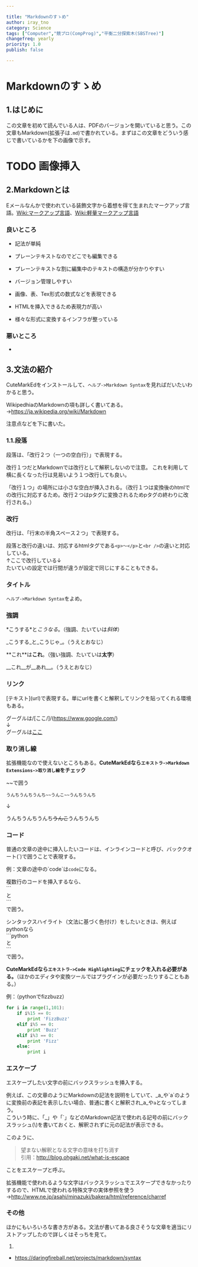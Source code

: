 ```yaml
---

title: "Markdownのすゝめ"
author: iray_tno
category: Science
tags: ["Computer","競プロ(CompProg)","平衡二分探索木(SBSTree)"]
changefreq: yearly
priority: 1.0
publish: false

---
```


# Markdownのすゝめ

## 1.はじめに

この文章を初めて読んでいる人は、PDFのバージョンを開いていると思う。この文章もMarkdown(拡張子は`.md`)で書かれている。まずはこの文章をどういう感じで書いているかを下の画像で示す。

# TODO 画像挿入

## 2.Markdownとは

Eメールなんかで使われている装飾文字から着想を得て生まれたマークアップ言語。[Wiki:マークアップ言語](https://ja.wikipedia.org/wiki/%E3%83%9E%E3%83%BC%E3%82%AF%E3%82%A2%E3%83%83%E3%83%97%E8%A8%80%E8%AA%9E)、[Wiki:軽量マークアップ言語](https://ja.wikipedia.org/wiki/%E8%BB%BD%E9%87%8F%E3%83%9E%E3%83%BC%E3%82%AF%E3%82%A2%E3%83%83%E3%83%97%E8%A8%80%E8%AA%9E)

### 良いところ

- 記法が単純

- プレーンテキストなのでどこでも編集できる

- プレーンテキストな割に編集中のテキストの構造が分かりやすい

- バージョン管理しやすい

- 画像、表、Tex形式の数式などを表現できる

- HTMLを挿入できるため表現力が高い

- 様々な形式に変換するインフラが整っている

### 悪いところ

- 

## 3.文法の紹介

CuteMarkEdをインストールして、`ヘルプ->Markdown Syntax`を見ればだいたいわかると思う。

WikipedhiaのMarkdownの項も詳しく書いてある。→https://ja.wikipedia.org/wiki/Markdown

注意点などを下に書いた。

### 1.1.段落

段落は、「改行２つ（一つの空白行）」で表現する。

改行１つだとMarkdownでは改行として解釈しないので注意。
これを利用して横に長くなった行は見易いよう１つ改行しても良い。

「改行１つ」の場所には小さな空白が挿入される。（改行１つは変換後のhtmlでの改行に対応するため。改行２つはpタグに変換されるためpタグの終わりに改行される。）

### 改行

改行は、「行末の半角スペース２つ」で表現する。

段落と改行の違いは、対応するhtmlタグである`<p>～</p>`と`<br />`の違いと対応している。    
↑ここで改行している↓  
たいていの設定では行間が違うが設定で同じにすることもできる。

### タイトル

`ヘルプ->Markdown Syntax`をよめ。

### 強調

\*こうする\*と*こうなる*。（強調、たいていは*斜体*）

\_こうする\_と_こうじゃ_。（うえとおなじ）

\*\*これ\*\*は**これ**。（強い強調、たいていは**太字**）

\_\_これ\_\_が__あれ__。（うえとおなじ）

### リンク

\[テキスト\]\(url\)で表現する。単にurlを書くと解釈してリンクを貼ってくれる環境もある。

グーグルは/[ここ/]/(https://www.google.com/)  
↓  
グーグルは[ここ](https://www.google.com)

### 取り消し線

拡張機能なので使えないところもある。__CuteMarkEdなら`エキストラ->Markdown Extensions->取り消し線`をチェック__

~~で囲う

```
うんちうんちうんち~~うんこ~~うんちうんち
```

↓


うんちうんちうんち~~うんこ~~うんちうんち

### コード

普通の文章の途中に挿入したいコードは、インラインコードと呼び、バッククオート(\`)で囲うことで表現する。

例：文章の途中の\`code\`は`code`になる。

複数行のコードを挿入するなら、  
\`\`\`  
と  
\`\`\`  
で囲う。

シンタックスハイライト（文法に基づく色付け）をしたいときは、例えばpythonなら  
\`\`\`python  
と  
\`\`\`  
で囲う。

__CuteMarkEdなら`エキストラ->Code Highlighting`にチェックを入れる必要がある。__（ほかのエディタや変換ツールではプラグインが必要だったりすることもある。）

例：（pythonでfizzbuzz）

```python
for i in range(1,101):
    if i%15 == 0:
        print 'FizzBuzz'
    elif i%5 == 0:
        print 'Buzz'
    elif i%3 == 0:
        print 'Fizz'
    else:
        print i
```

### エスケープ

エスケープしたい文字の前にバックスラッシュを挿入する。

例えば、この文章のようにMarkdownの記法を説明をしていて、\_a\_や\`a\`のように変換前の表記を表示したい場合、普通に書くと解釈され_a_や`a`となってしまう。  
こういう時に、「\_」や「\`」などのMarkdown記法で使われる記号の前にバックスラッシュ(\\)を書いておくと、解釈されずに元の記法が表示できる。

このように、

> 望まない解釈となる文字の意味を打ち消す  
引用：http://blog.ohgaki.net/what-is-escape

ことをエスケープと呼ぶ。

拡張機能で使われるような文字はバックスラッシュでエスケープできなかったりするので、HTMLで使われる特殊文字の実体参照を使う→http://www.ne.jp/asahi/minazuki/bakera/html/reference/charref

### その他

ほかにもいろいろな書き方がある。文法が書いてある良さそうな文章を適当にリストアップしたので詳しくはそっちを見て。

1. [][1]

[1]: http://www.google.com/ "google"

- https://daringfireball.net/projects/markdown/syntax